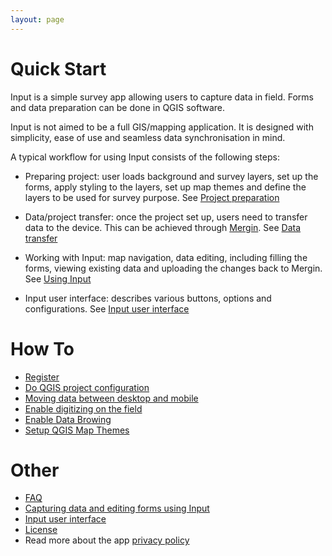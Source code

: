```yaml
---
layout: page
---
```


# Quick Start

Input is a simple survey app allowing users to capture data in field.
Forms and data preparation can be done in QGIS software.

Input is not aimed to be a full GIS/mapping application. It is designed
with simplicity, ease of use and seamless data synchronisation in mind.

A typical workflow for using Input consists of the following steps:

-   Preparing project: user loads background and survey layers, set up the forms, apply styling to the layers, set up map themes and define the layers to be used for survey purpose. See [Project preparation](howto/project_config)

-   Data/project transfer: once the project set up, users need to transfer data to the device. This can be achieved through [Mergin](https://public.cloudmergin.com). See [Data transfer](howto/data_sync)

-   Working with Input: map navigation, data editing, including filling the forms, viewing existing data and uploading the changes back to Mergin. See [Using Input](using_input)

-   Input user interface: describes various buttons, options and configurations. See [Input user interface](input_ui)

# How To
- [Register](howto/registation)
- [Do QGIS project configuration](howto/project_config)
- [Moving data between desktop and mobile](howto/data_sync)
- [Enable digitizing on the field](howto/enable_digitizing)
- [Enable Data Browing](howto/enable_browsing)
- [Setup QGIS Map Themes](howto/setup_themes)

# Other
- [FAQ](faq)
- [Capturing data and editing forms using Input](using_input)
- [Input user interface](input_ui)
- [License](licensing)
- Read more about the app [privacy policy](privacy)
